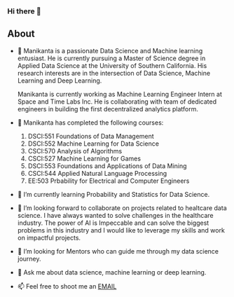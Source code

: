 ### Hi there 👋

## About

- 🔭 Manikanta is a passionate Data Science and Machine learning entusiast. He is currently pursuing a Master of Science degree in Applied Data Science at the University of Southern California. His research interests are in the intersection of Data Science, Machine Learning and Deep Learning.

  Manikanta is currently working as Machine Learning Engineer Intern at Space and Time Labs Inc. He is collaborating with team of dedicated engineers in     building the first decentralized analytics platform.

- 🔭 Manikanta has completed the following courses:
  1. DSCI:551 Foundations of Data Management
  2. DSCI:552 Machine Learning for Data Science
  3. CSCI:570 Analysis of Algorithms
  4. CSCI:527 Machine Learning for Games
  5. DSCI:553 Foundations and Applications of Data Mining
  6. CSCI:544 Applied Natural Language Processing
  7. EE:503 Prbability for Electrical and Computer Engineers

- 🌱 I’m currently learning Probability and Statistics for Data Science.

- 👯 I’m looking forward to collaborate on projects related to healtcare data science. I have always wanted to solve challenges in the healthcare industry. The power of AI is Impeccable and can solve the biggest problems in this industry and I would like to leverage my skills and work on impactful projects.

- 🤔 I’m looking for Mentors who can guide me through my data science journey. 

- 💬 Ask me about data science, machine learning or deep learning. 

- 📫 Feel free to shoot me an [EMAIL](cb.manikanta@gmail.com)

<!--
**Manikantacb/Manikantacb** is a ✨ _special_ ✨ repository because its `README.md` (this file) appears on your GitHub profile.

Here are some ideas to get you started:

- 🔭 I’m currently working on ...
- 🌱 I’m currently learning ...
- 👯 I’m looking to collaborate on ...
- 🤔 I’m looking for help with ...
- 💬 Ask me about ...
- 📫 How to reach me: ...
- 😄 Pronouns: ...
- ⚡ Fun fact: ...

-->
